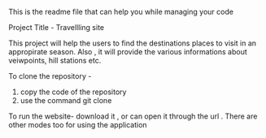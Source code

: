 This is the readme file that can help you while managing your code

Project Title - Travellling site

This project will help the users to find the destinations places to visit in an appropirate season.
Also , it will provide the various informations about veiwpoints, hill stations etc.

To clone the repository -
1. copy the code of the repository
2. use the command git clone <url>

To run the website-
download it , or can open it through the url .
There are other modes too for using the application

